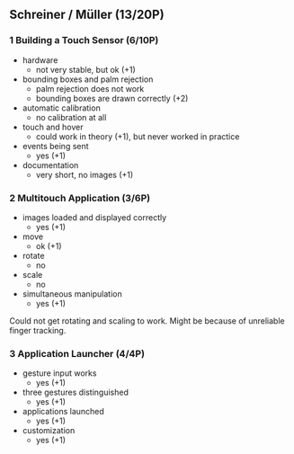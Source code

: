 ## Schreiner / Müller (13/20P)

### 1 Building a Touch Sensor (6/10P)

 * hardware
   * not very stable, but ok (+1)
 * bounding boxes and palm rejection
   * palm rejection does not work
   * bounding boxes are drawn correctly (+2)
 * automatic calibration
   * no calibration at all
 * touch and hover
   * could work in theory (+1), but never worked in practice
 * events being sent
   * yes (+1)
 * documentation
   * very short, no images (+1)

### 2 Multitouch Application (3/6P)

 * images loaded and displayed correctly
   * yes (+1)
 * move
   * ok (+1)
 * rotate
   * no
 * scale
   * no
 * simultaneous manipulation
   * yes (+1)

Could not get rotating and scaling to work. Might be because of unreliable finger tracking.

### 3 Application Launcher (4/4P)

 * gesture input works
   * yes (+1)
 * three gestures distinguished
   * yes (+1)
 * applications launched
   * yes (+1)
 * customization
   * yes (+1)
